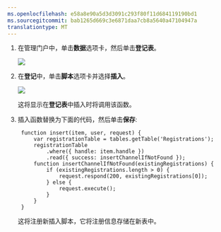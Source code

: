 ```yaml
---
ms.openlocfilehash: e58a8e90a5d3d3091c293f80f11d684119190bd1
ms.sourcegitcommit: bab1265d669c3e6871daa7cb8a5640a47104947a
translationtype: MT
---
```



1. 在管理门户中，单击**数据**选项卡，然后单击**登记表**。 

    ![](./media/mobile-services-update-registrations-script/mobile-portal-data-tables-registrations.png)

2. 在**登记**中，单击**脚本**选项卡并选择**插入**。
   
    ![](./media/mobile-services-update-registrations-script/mobile-insert-script-registrations.png)

    这将显示在**登记表**中插入时将调用该函数。

3. 插入函数替换为下面的代码，然后单击**保存**:

        function insert(item, user, request) {
            var registrationTable = tables.getTable('Registrations');
            registrationTable
                .where({ handle: item.handle })
                .read({ success: insertChannelIfNotFound });
            function insertChannelIfNotFound(existingRegistrations) {
                if (existingRegistrations.length > 0) {
                    request.respond(200, existingRegistrations[0]);
                } else {
                    request.execute();
                }
            }
        }

   这将注册新插入脚本，它将注册信息存储在新表中。

